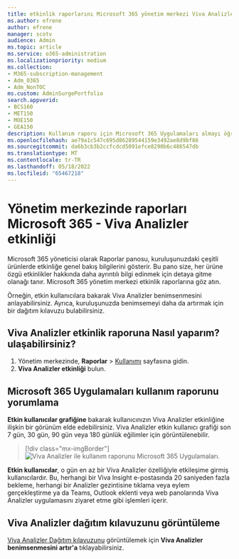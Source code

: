 ```yaml
---
title: etkinlik raporlarını Microsoft 365 yönetim merkezi Viva Analizler
ms.author: efrene
author: efrene
manager: scotv
audience: Admin
ms.topic: article
ms.service: o365-administration
ms.localizationpriority: medium
ms.collection:
- M365-subscription-management
- Adm_O365
- Adm_NonTOC
ms.custom: AdminSurgePortfolio
search.appverid:
- BCS160
- MET150
- MOE150
- GEA150
description: Kullanım raporu için Microsoft 365 Uygulamaları almayı öğrenin. Örneğin, etkin kullanıcılar tarafından Viva Analizler kullanıcı benimsemesi hakkında daha fazla bilgi edinin.
ms.openlocfilehash: ae79a1c547c695d86289544159e3492ae8d9bf86
ms.sourcegitcommit: da6b3cb3b2ccfcdcd5091efce8290b6c486547db
ms.translationtype: MT
ms.contentlocale: tr-TR
ms.lasthandoff: 05/18/2022
ms.locfileid: "65467218"
---
```

# <a name="microsoft-365-reports-in-the-admin-center---viva-insights-activity"></a>Yönetim merkezinde raporları Microsoft 365 - Viva Analizler etkinliği

Microsoft 365 yöneticisi olarak Raporlar panosu, kuruluşunuzdaki çeşitli ürünlerde etkinliğe genel bakış bilgilerini gösterir. Bu pano size, her ürüne özgü etkinlikler hakkında daha ayrıntılı bilgi edinmek için detaya gitme olanağı tanır. Microsoft 365 yönetim merkezi etkinlik raporlarına göz atın. 

Örneğin, etkin kullanıcılara bakarak Viva Analizler benimsenmesini anlayabilirsiniz. Ayrıca, kuruluşunuzda benimsemeyi daha da artırmak için bir dağıtım kılavuzu bulabilirsiniz.

## <a name="how-do-i-get-to-the-to-the-viva-insights-activity-report"></a>Viva Analizler etkinlik raporuna Nasıl yaparım? ulaşabilirsiniz?

1. Yönetim merkezinde, **Raporlar** \> <a href="https://go.microsoft.com/fwlink/p/?linkid=2074756" target="_blank">Kullanımı</a> sayfasına gidin. 
2. **Viva Analizler etkinliği** bulun.

## <a name="interpret-the-microsoft-365-apps-usage-report"></a>Microsoft 365 Uygulamaları kullanım raporunu yorumlama 

**Etkin kullanıcılar grafiğine** bakarak kullanıcınızın Viva Analizler etkinliğine ilişkin bir görünüm elde edebilirsiniz. Viva Analizler etkin kullanıcı grafiği son 7 gün, 30 gün, 90 gün veya 180 günlük eğilimler için görüntülenebilir.  

> [!div class="mx-imgBorder"]
> ![Viva Analizler ile kullanım raporunu Microsoft 365 Uygulamaları.](../../media/viva-insights-chart.png)

**Etkin kullanıcılar**, o gün en az bir Viva Analizler özelliğiyle etkileşime girmiş kullanıcılardır. Bu, herhangi bir Viva Insight e-postasında 20 saniyeden fazla bekleme, herhangi bir Analizler gezintisine tıklama veya eylem gerçekleştirme ya da Teams, Outlook eklenti veya web panolarında Viva Analizler uygulamasını ziyaret etme gibi işlemleri içerir. 

## <a name="view-the-viva-insights-deployment-guide"></a>Viva Analizler dağıtım kılavuzunu görüntüleme
[Viva Analizler Dağıtım kılavuzunu](/viva/insights/personal/setup/deployment-guide) görüntülemek için **Viva Analizler benimsenmesini artır'a** tıklayabilirsiniz.

